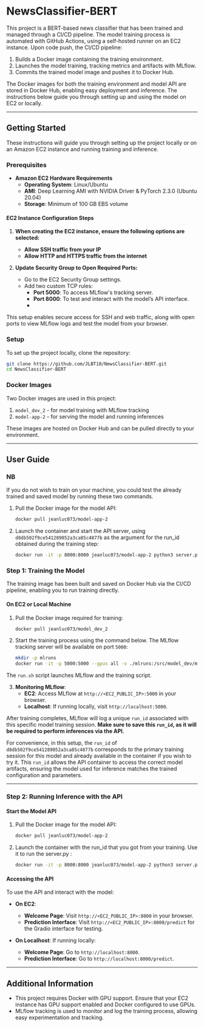 # NewsClassifier-BERT

This project is a BERT-based news classifier that has been trained and managed through a CI/CD pipeline. The model training process is automated with GitHub Actions, using a self-hosted runner on an EC2 instance. Upon code push, the CI/CD pipeline:

1. Builds a Docker image containing the training environment.
2. Launches the model training, tracking metrics and artifacts with MLflow.
3. Commits the trained model image and pushes it to Docker Hub.

The Docker images for both the training environment and model API are stored in Docker Hub, enabling easy deployment and inference. The instructions below guide you through setting up and using the model on EC2 or locally.

---

## Getting Started

These instructions will guide you through setting up the project locally or on an Amazon EC2 instance and running training and inference.

### Prerequisites

- **Amazon EC2 Hardware Requirements**
  - **Operating System**: Linux/Ubuntu
  - **AMI**: Deep Learning AMI with NVIDIA Driver & PyTorch 2.3.0 (Ubuntu 20.04)
  - **Storage**: Minimum of 100 GB EBS volume

#### EC2 Instance Configuration Steps

1. **When creating the EC2 instance, ensure the following options are selected:**
   - **Allow SSH traffic from your IP**
   - **Allow HTTP and HTTPS traffic from the internet**

2. **Update Security Group to Open Required Ports:**
   - Go to the EC2 Security Group settings.
   - Add two custom TCP rules:
     - **Port 5000**: To access MLflow's tracking server.
     - **Port 8000**: To test and interact with the model’s API interface.
     - 
This setup enables secure access for SSH and web traffic, along with open ports to view MLflow logs and test the model from your browser.

### Setup

To set up the project locally, clone the repository:
```bash
git clone https://github.com/JLBT10/NewsClassifier-BERT.git
cd NewsClassifier-BERT
```

### Docker Images

Two Docker images are used in this project:
1. `model_dev_2` - for model training with MLflow tracking
2. `model-app-2` - for serving the model and running inferences

These images are hosted on Docker Hub and can be pulled directly to your environment.

---

## User Guide
### NB
If you do not wish to train on your machine, you could test the already trained and saved model by running these two commands.

1. Pull the Docker image for the model API:
   ```bash
   docker pull jeanluc073/model-app-2
   ```

2. Launch the container and start the API server, using `d8db502f9ce541289052a3ca85c4877b` as the argument for the run_id obtained during the training step:
   ```bash
   docker run -it -p 8000:8000 jeanluc073/model-app-2 python3 server.py --run_id d8db502f9ce541289052a3ca85c4877b
   ```


### Step 1: Training the Model

The training image has been built and saved on Docker Hub via the CI/CD pipeline, enabling you to run training directly.

#### On EC2 or Local Machine

1. Pull the Docker image required for training:
   ```bash
   docker pull jeanluc073/model_dev_2
   ```

2. Start the training process using the command below. The MLflow tracking server will be available on port `5000`:

   ```bash
   mkdir -p mlruns
   docker run -it -p 5000:5000 --gpus all -v ./mlruns:/src/model_dev/mlruns jeanluc073/model_dev_2 sh run.sh
   ```
  The `run.sh` script launches MLflow and the training script.


3. **Monitoring MLflow**:
   - **EC2**: Access MLflow at `http://<EC2_PUBLIC_IP>:5000` in your browser.
   - **Localhost**: If running locally, visit `http://localhost:5000`.

After training completes, MLflow will log a unique `run_id` associated with this specific model training session. **Make sure to save this `run_id`, as it will be required to perform inferences via the API.** 

For convenience, in this setup, the `run_id` of `d8db502f9ce541289052a3ca85c4877b` corresponds to the primary training session for this model and already available in the container if you wish to try it. This `run_id` allows the API container to access the correct model artifacts, ensuring the model used for inference matches the trained configuration and parameters.

---

### Step 2: Running Inference with the API

#### Start the Model API

1. Pull the Docker image for the model API:
   ```bash
   docker pull jeanluc073/model-app-2
   ```

2. Launch the container with the run_id that you got from your training. Use it to run the server.py :
   ```bash
   docker run -it -p 8000:8000 jeanluc073/model-app-2 python3 server.py --run_id <RUN_ID>
   ```
#### Accessing the API

To use the API and interact with the model:
- **On EC2**:
  - **Welcome Page**: Visit `http://<EC2_PUBLIC_IP>:8000` in your browser.
  - **Prediction Interface**: Visit `http://<EC2_PUBLIC_IP>:8000/predict` for the Gradio interface for testing.

- **On Localhost**: If running locally:
  - **Welcome Page**: Go to `http://localhost:8000`.
  - **Prediction Interface**: Go to `http://localhost:8000/predict`.

---

## Additional Information

- This project requires Docker with GPU support. Ensure that your EC2 instance has GPU support enabled and Docker configured to use GPUs.
- MLflow tracking is used to monitor and log the training process, allowing easy experimentation and tracking.
